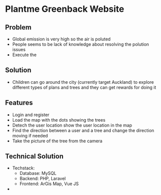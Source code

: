 # Plantme Greenback Website 


## Problem
- Global emission is very high so the air is poluted 
- People seems to be lack of knowledge about resolving the polution issues 
- Execute the 

## Solution 
- Children can go around the city (currently target Auckland) to explore different types of plans and trees and they can get rewards for doing it 

## Features 
- Login and register 
- Load the map with the dots showing the trees 
- Detech the user location show the user location in the map 
- Find the direction between a user and a tree and change the direction moving if needed 
- Take the picture of the tree from the camera 

## Technical Solution 
- Techstack: 
    - Database: MySQL 
    - Backend: PHP, Laravel 
    - Frontend: ArGis Map, Vue JS 
- 
